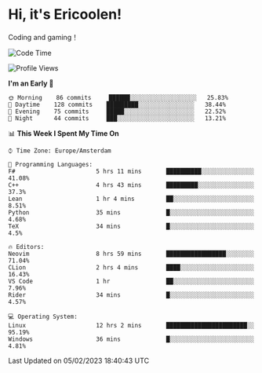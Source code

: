 # Hi, it's Ericoolen!
Coding and gaming！

<!--START_SECTION:waka-->
![Code Time](http://img.shields.io/badge/Code%20Time-663%20hrs%2023%20mins-blue)

![Profile Views](http://img.shields.io/badge/Profile%20Views-17-blue)

**I'm an Early 🐤** 

```text
🌞 Morning    86 commits     ██████░░░░░░░░░░░░░░░░░░░   25.83% 
🌆 Daytime    128 commits    █████████░░░░░░░░░░░░░░░░   38.44% 
🌃 Evening    75 commits     █████░░░░░░░░░░░░░░░░░░░░   22.52% 
🌙 Night      44 commits     ███░░░░░░░░░░░░░░░░░░░░░░   13.21%

```


📊 **This Week I Spent My Time On** 

```text
⌚︎ Time Zone: Europe/Amsterdam

💬 Programming Languages: 
F#                       5 hrs 11 mins       ██████████░░░░░░░░░░░░░░░   41.08% 
C++                      4 hrs 43 mins       █████████░░░░░░░░░░░░░░░░   37.3% 
Lean                     1 hr 4 mins         ██░░░░░░░░░░░░░░░░░░░░░░░   8.51% 
Python                   35 mins             █░░░░░░░░░░░░░░░░░░░░░░░░   4.68% 
TeX                      34 mins             █░░░░░░░░░░░░░░░░░░░░░░░░   4.5%

🔥 Editors: 
Neovim                   8 hrs 59 mins       █████████████████░░░░░░░░   71.04% 
CLion                    2 hrs 4 mins        ████░░░░░░░░░░░░░░░░░░░░░   16.43% 
VS Code                  1 hr                ██░░░░░░░░░░░░░░░░░░░░░░░   7.96% 
Rider                    34 mins             █░░░░░░░░░░░░░░░░░░░░░░░░   4.57%

💻 Operating System: 
Linux                    12 hrs 2 mins       ███████████████████████░░   95.19% 
Windows                  36 mins             █░░░░░░░░░░░░░░░░░░░░░░░░   4.81%

```


 Last Updated on 05/02/2023 18:40:43 UTC
<!--END_SECTION:waka-->

